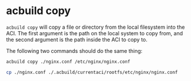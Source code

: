 # acbuild copy

`acbuild copy` will copy a file or directory from the local filesystem into the
ACI. The first argument is the path on the local system to copy from, and the
second argument is the path inside the ACI to copy to.

The following two commands should do the same thing:

```bash
acbuild copy ./nginx.conf /etc/nginx/nginx.conf
```

```bash
cp ./nginx.conf ./.acbuild/currentaci/rootfs/etc/nginx/nginx.conf
```
